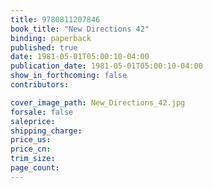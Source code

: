 ```yaml
---
title: 9780811207846
book_title: "New Directions 42"
binding: paperback
published: true
date: 1981-05-01T05:00:10-04:00
publication_date: 1981-05-01T05:00:10-04:00
show_in_forthcoming: false
contributors:

cover_image_path: New_Directions_42.jpg
forsale: false
saleprice:
shipping_charge:
price_us:
price_cn:
trim_size:
page_count:
---
```


